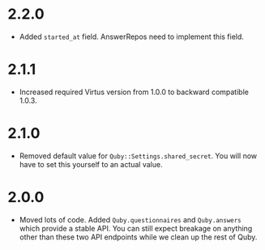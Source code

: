 # 2.2.0

* Added `started_at` field. AnswerRepos need to implement this field.

# 2.1.1

* Increased required Virtus version from 1.0.0 to backward compatible 1.0.3.

# 2.1.0

* Removed default value for `Quby::Settings.shared_secret`. You will now have
  to set this yourself to an actual value.

# 2.0.0

* Moved lots of code. Added `Quby.questionnaires` and `Quby.answers` which
  provide a stable API. You can still expect breakage on anything other than
  these two API endpoints while we clean up the rest of Quby.
